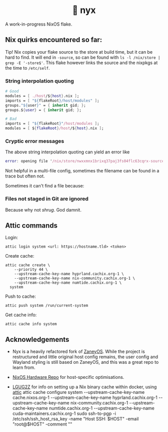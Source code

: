<h1 align="center">🌙 nyx</h1>

A work-in-progress NixOS flake.

## Nix quirks encountered so far:

Tip! Nix copies your flake source to the store at build time, but it can be
hard to find. It will end in `-source`, so can be found with 
`ls -l /nix/store | grep -E '-store$'`. This flake however links the source 
and the nixpkgs at the time to `/etc/self`.

### String interpolation quoting

```Nix
# Good
modules = [ ./host/${host}.nix ];
imports = [ "${flakeRoot}/host/modules" ];
groups."${user}" = { inherit gid; };
groups.${user} = { inherit gid; };

# Bad
imports = [ "${flakeRoot}"/host/modules ];
modules = [ ${flakeRoot}/host/${host}.nix ];
```

### Cryptic error messages

The above string interpolation quoting can yield an error like

```nix
error: opening file '/nix/store/nwxxmnx1brixq37paj3fs04flc63cqrx-source/host/default.nix': No such file or directory
```
Not helpful in a multi-file config, sometimes the filename can be found in a trace but often not.

Sometimes it can't find a file because:

### Files not staged in Git are ignored

Because why not _shrug_. God damnit.

## Attic commands

Login:

```shell
attic login system <url: https://hostname.tld> <token>
```

Create cache:

```shell
attic cache create \
    --priority 44 \
    --upstream-cache-key-name hyprland.cachix.org-1 \
    --upstream-cache-key-name nix-community.cachix.org-1 \
    --upstream-cache-key-name numtide.cachix.org-1 \
  system
```

Push to cache:

```shell
attic push system /run/current-system
```

Get cache info:

```shell
attic cache info system
```

## Acknowledgements

- Nyx is a heavily refactored fork of [ZaneyOS](https://gitlab.com/zaney/zaneyos).
  While the project is restructured and little original host config remains, the user
  config and Wayland styling is still based on ZaneyOS, and this was a great repo to learn from.

- [NixOS Hardware Repo](https://github.com/NixOS/nixos-hardware) for host-specific optimisations.

- [LGUG2Z](https://lgug2z.com/articles/deploying-a-cloudflare-r2-backed-nix-binary-cache-attic-on-fly-io/)
  for info on setting up a Nix binary cache within docker, using [attic](https://github.com/zhaofengli/attic)
attic cache configure system --upstream-cache-key-name cache.nixos.org-1 --upstream-cache-key-name hyprland.cachix.org-1 --upstream-cache-key-name nix-community.cachix.org-1 --upstream-cache-key-name numtide.cachix.org-1 --upstream-cache-key-name cuda-maintainers.cachix.org-1
sudo ssh-to-pgp -i /etc/ssh/ssh_host_rsa_key -name "Host SSH: $HOST" -email "root@$HOST" -comment ""

